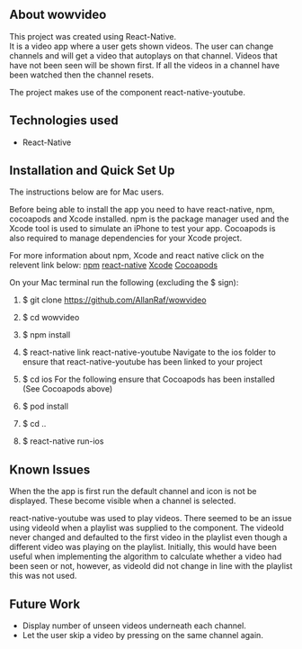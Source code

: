 ## About wowvideo

This project was created using React-Native.  
It is a video app where a user gets shown videos. The user can change channels and will get a video that autoplays on that channel. Videos that have not been seen will be shown first. If all the videos in a channel have been watched then the channel resets.

The project makes use of the component react-native-youtube.

## Technologies used

- React-Native

## Installation and Quick Set Up

The instructions below are for Mac users.

Before being able to install the app you need to have react-native, npm, cocoapods and Xcode installed.
npm is the package manager used and the Xcode tool is used to simulate an iPhone to test your app.  Cocoapods is also required to manage dependencies for your Xcode project.

For more information about npm, Xcode and react native click on the relevent link below:
[npm](https://www.npmjs.com/)
[react-native](https://facebook.github.io/react-native/docs/getting-started)
[Xcode](https://apps.apple.com/us/app/xcode/id497799835?mt=12)
[Cocoapods](https://guides.cocoapods.org/using/getting-started.html)

On your Mac terminal run the following (excluding the $ sign):

1. $ git clone https://github.com/AllanRaf/wowvideo
2. $ cd wowvideo
3. $ npm install
4. $ react-native link react-native-youtube
   Navigate to the ios folder to ensure that react-native-youtube has been linked to your project
5. $ cd ios
For the following ensure that Cocoapods has been installed (See Cocoapods above)
6. $ pod install

7. $ cd ..
8. $ react-native run-ios

## Known Issues

When the the app is first run the default channel and icon is not be displayed. These become visible when a channel is selected.

react-native-youtube was used to play videos. There seemed to be an issue using videoId when a playlist was supplied to the component. The videoId never changed and defaulted to the first video in the playlist even though a different video was playing on the playlist.  Initially, this would have been useful when implementing the algorithm to calculate whether a video had been seen or not, however, as videoId did not change in line with the playlist this was not used.



## Future Work

- Display number of unseen videos underneath each channel.
- Let the user skip a video by pressing on the same channel again.


